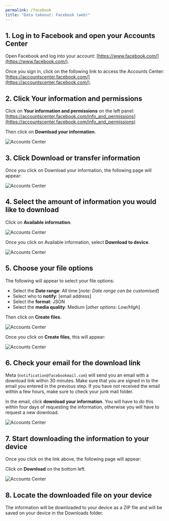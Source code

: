 ```yaml
---
permalink: /facebook
title: "Data takeout: Facebook (web)"
---
```


## 1. Log in to Facebook and open your Accounts Center

Open Facebook and log into your account:
[https://www.facebook.com/](https://www.facebook.com/).

Once you sign in, click on the following link to access the Accounts
Center: [https://accountscenter.facebook.com/](https://accountscenter.facebook.com/).

## 2. Click Your information and permissions

Click on **Your information and permissions** on the left panel:
[https://accountscenter.facebook.com/info_and_permissions](https://accountscenter.facebook.com/info_and_permissions)

Then click on **Download your information**.

![Accounts Center](assets/screenshots/fb-accountcenter.png)

## 3. Click Download or transfer information

Once you click on Download your information, the following page will
appear:

![Accounts Center](assets/screenshots/fb-transfer.png)

## 4. Select the amount of information you would like to download

Click on **Available information**.

![Accounts Center](assets/screenshots/fb-howmuch.png)

Once you click on Available information, select **Download to device**.

![Accounts Center](assets/screenshots/fb-what.png)

## 5. Choose your file options

The following will appear to select your file options:

- Select the **Date range**: All time \[_note: Date range can be
  customised_\]
- Select who to **notify**: \[email address\]
- Select the **format**: JSON
- Select the **media quality**: Medium \[_other options: Low/High_\]

Then click on **Create files**.

![Accounts Center](assets/screenshots/fb-create.png)

Once you click on **Create files**, this will appear:

![Accounts Center](assets/screenshots/fb-download.png)

## 6. Check your email for the download link

Meta (`notification@facebookmail.com`) will send you an email with a
download link within 30 minutes. Make sure that you are signed in to
the email you entered in the previous step. If you have not received the
email within a few hours, make sure to check your junk mail folder.

In the email, click **download your information**. You will have to do
this within four days of requesting the information, otherwise you will
have to request a new download.

![Accounts Center](assets/screenshots/fb-mail.png)

## 7. Start downloading the information to your device

Once you click on the link above, the following page will appear:

Click on **Download** on the bottom left.

![Accounts Center](assets/screenshots/fb-dodownload.png)

## 8. Locate the downloaded file on your device

The information will be downloaded to your device as a ZIP file and will
be saved on your device in the Downloads folder.
